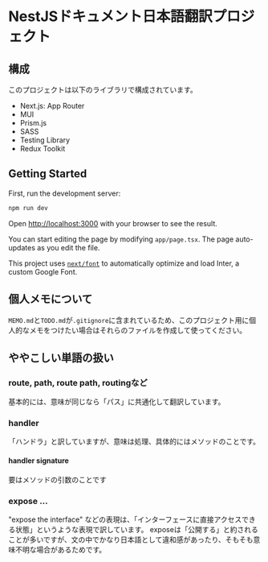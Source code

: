 # NestJSドキュメント日本語翻訳プロジェクト

## 構成

このプロジェクトは以下のライブラリで構成されています。

- Next.js: App Router
- MUI
- Prism.js
- SASS
- Testing Library
- Redux Toolkit



## Getting Started

First, run the development server:

```bash
npm run dev
```

Open [http://localhost:3000](http://localhost:3000) with your browser to see the result.

You can start editing the page by modifying `app/page.tsx`. The page auto-updates as you edit the file.

This project uses [`next/font`](https://nextjs.org/docs/basic-features/font-optimization) to automatically optimize and load Inter, a custom Google Font.


## 個人メモについて

`MEMO.md`と`TODO.md`が`.gitignore`に含まれているため、このプロジェクト用に個人的なメモをつけたい場合はそれらのファイルを作成して使ってください。


## ややこしい単語の扱い

### route, path, route path, routingなど

基本的には、意味が同じなら「パス」に共通化して翻訳しています。

### handler

「ハンドラ」と訳していますが、意味は処理、具体的にはメソッドのことです。

#### handler signature

要はメソッドの引数のことです

### expose ...

"expose the interface" などの表現は、「インターフェースに直接アクセスできる状態」というような表現で訳しています。
exposeは「公開する」と約されることが多いですが、文の中でかなり日本語として違和感があったり、そもそも意味不明な場合があるためです。

